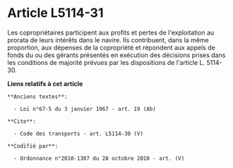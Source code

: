 # Article L5114-31

Les copropriétaires participent aux profits et pertes de l'exploitation au prorata de leurs intérêts dans le navire. Ils
contribuent, dans la même proportion, aux dépenses de la copropriété et répondent aux appels de fonds du ou des gérants
présentés en exécution des décisions prises dans les conditions de majorité prévues par les dispositions de l'article L.
5114-30.

**Liens relatifs à cet article**

	**Anciens textes**:

	  - Loi n°67-5 du 3 janvier 1967 - art. 19 (Ab)

	**Cite**:

	  - Code des transports - art. L5114-30 (V)

	**Codifié par**:

	  - Ordonnance n°2010-1307 du 28 octobre 2010 - art. (V)
